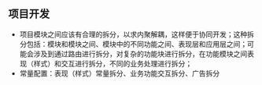 ## 项目开发

- 项目模块之间应该有合理的拆分，以求内聚解耦，这样便于协同开发；这种拆分包括：模块和模块之间、模块中的不同功能之间、表现层和应用层之间；可能会涉及到通过路由进行拆分，对复杂的功能块进行拆分，在功能模块之间表现（样式）和交互进行拆分，不同的业务处理进行拆分；
- 常量配置：表现（样式）常量拆分、业务功能交互拆分、广告拆分